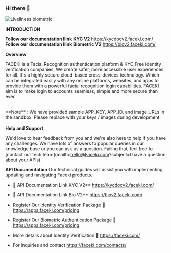 ### Hi there 👋
<img src="https://faceki.com/oldwp/wp-content/uploads/2017/08/fk_footer.jpg" alt="Liveliness biometric">

**INTRODUCTION**

**Follow our documentation llink KYC V2** https://kycdocv2.faceki.com/  
**Follow our documentation llink Biometric V2** https://biov2.faceki.com/ 


**Overview**

FACEKI is a Facial Recognition authentication platform & KYC,Free Identity verification companies, We create safer, more accessible user experiences for all. It's a highly secure cloud-based cross-devices technology. Which can be integrated easily with any online platforms, websites, and apps to provide them with a powerful facial recognition login capabilities. FACEKI aim is to make login to accounts seamless, simple and more secure than ever.

 <br>
**Note** : We have provided sample APP_KEY, APP_ID, and image URLs in the sandbox. Please replace with your keys / images during development.
<br>
 
 <br>
<b>Help and Support</b>

 We'd love to hear feedback from you and we're also here to help if you have any challenges. We have lots of answers to popular queries in our knowledge base or you can ask us a question. Failing that, feel free to [contact our tech team](mailto:hello@Faceki.com?subject=I have a question about your APIs).
 <br>

**API Documentation** Our technical guides will assist you with implementing, updating and navigating Faceki products.
- 🔗 API Documentation Link KYC V2** https://kycdocv2.faceki.com/  
- 🔗 API Documentation Link Bio V2** https://biov2.faceki.com/ 

- Register Our Identity Verification Package 🔗  https://apps.faceki.com/pricing 
- Register Our Biometric Authentication Package 🔗  https://apps.faceki.com/pricing 

- More details about Identity Verification 🔗 https://faceki.com/
- For inquiries and contact https://faceki.com/contacts/ 



